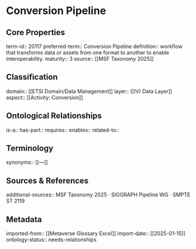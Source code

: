 # Conversion Pipeline

## Core Properties
term-id:: 20117
preferred-term:: Conversion Pipeline
definition:: workflow that transforms data or assets from one format to another to enable interoperability.
maturity:: 3
source:: [[MSF Taxonomy 2025]]

## Classification
domain:: [[ETSI Domain/Data Management]]
layer:: [[IV) Data Layer]]
aspect:: [[Activity: Conversion]]

## Ontological Relationships
is-a:: 
has-part:: 
requires:: 
enables:: 
related-to:: 

## Terminology
synonyms:: [[—]]

## Sources & References
additional-sources:: MSF Taxonomy 2025 · SIGGRAPH Pipeline WG · SMPTE ST 2119

## Metadata
imported-from:: [[Metaverse Glossary Excel]]
import-date:: [[2025-01-15]]
ontology-status:: needs-relationships